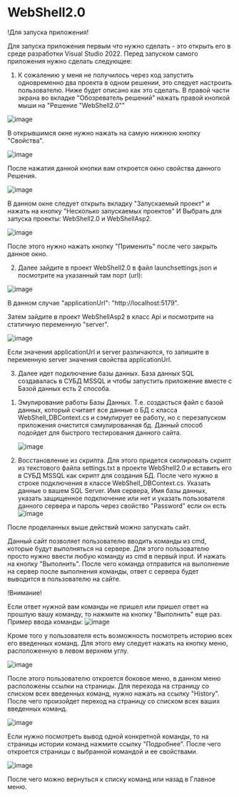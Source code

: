 # WebShell2.0
!Для запуска приложения!

Для запуска приложения первым что нужно сделать - это открыть его в среде разработки Visual Studio 2022.
Перед запуском самого приложения нужно сделать следующее:

1. К сожалению у меня не получилось через код запустить одновременно два проекта в одном решении, это следует настроить пользователю. Ниже будет описано как это сделать. 
В правой части экрана во вкладке "Обозреватель решений" нажать правой кнопкой мыши на "Решение "WebShell2.0""

![image](https://user-images.githubusercontent.com/73583155/196357539-658abb41-d817-44e4-a145-9cfceb2bb94e.png)

В открывшимся окне нужно нажать на самую нижнюю кнопку "Свойства".

![image](https://user-images.githubusercontent.com/73583155/196358253-59e9f69e-fa8b-4c14-a586-8879df2d3871.png)

После нажатия данной кнопки вам откроется окно свойства данного Решения. 

![image](https://user-images.githubusercontent.com/73583155/196358739-d9391aa0-7cab-47cd-b58f-68640eb88ccf.png)

В данном окне следует открыть вкладку "Запускаемый проект" и нажать на кнопку "Несколько запускаемых проектов" И Выбрать для запуска проекты: WebShell2.0 и WebShellAsp2.

![image](https://user-images.githubusercontent.com/73583155/196359377-d4b9c451-e5e5-45b2-a84a-2db9804632bc.png)

После этого нужно нажать кнопку "Применить" после чего закрыть данное окно.

2. Далее зайдите в проект WebShell2.0 в файл launchsettings.json и посмотрите на указанный там порт (url):

![image](https://user-images.githubusercontent.com/73583155/196360708-bcfe6121-826c-4087-9a66-ffd2579b31b5.png)

В данном случае "applicationUrl": "http://localhost:5179".

Затем зайдите в проект WebShellAsp2 в класс Api и посмотрите на статичную переменную "server".

![image](https://user-images.githubusercontent.com/73583155/196361239-af572a01-5759-4975-9d9c-81001f076c29.png)

Если значения applicationUrl и server различаются, то запишите в переменную server значения свойства applicationUrl.

3. Далее идет подключение базы данных. База данных SQL создавалась в СУБД MSSQL и чтобы запустить приложение вместе с Базой данных есть 2 способа.
  1) Эмулирование работы Базы Данных.
     Т.е. создасться файл с базой данных, который считает все данные о БД с класса WebShell_DBContext.cs и сэмулирует ее работу, но с перезапуском приложения очистится сэмулированная бд. Данный способ подойдет для быстрого тестирования данного сайта.
     
     ![image](https://user-images.githubusercontent.com/73583155/196368909-4c29027f-ba78-4d5e-8e25-1259b89401bb.png)

  2) Восстановление из скрипта.
     Для этого придется скопировать скрипт из текстового файла settings.txt в проекте WebShell2.0 и вставить его в СУБД MSSQL как скрипт для создания БД. 
     После чего нужно в строке подключения в классе WebShell_DBContext.cs. Указать данные о вашем SQL Server.
     Имя сервера, Имя базы данных, указать защищенное подключение или нет и указать пользователя данного сервера и пароль через свойство "Password" если он есть
![image](https://user-images.githubusercontent.com/73583155/196366818-4c3ff155-11a8-46b4-9fd8-6ea0bb46c03d.png)

После проделанных выше действий можно запускать сайт.

Данный сайт позволяет пользователю вводить команды из cmd, которые будут выполняться на сервере.
Для этого пользователю просто нужно ввести любую команду из cmd в первый input. И нажать на кнопку "Выполнить".
После чего команда отправится на выполнение на сервер после выполнения команды, ответ с сервера будет выводится в пользователю на сайте.

!Внимание!

Если ответ нужной вам команды не пришел или пришел ответ на прошлую вашу команду, то нажмите на кнопку "Выполнить" еще раз.
Пример ввода команды:
![image](https://user-images.githubusercontent.com/73583155/196355189-68b06ade-4b48-4b45-9eda-ab292cf3ac78.png)

Кроме того у пользователя есть возможность посмотреть историю всех его введенных команд.
Для этого ему следует нажать на кнопку меню, расположенную в левом верхнем углу.

![image](https://user-images.githubusercontent.com/73583155/196372036-1bdfde36-0337-45c2-b50c-1f924f7cd870.png)

После этого пользователю откроется боковое меню, в данном меню расположены ссылки на страницы. 
Для перехода на страницу со списком всех введенных команд, нужно нажать на ссылку "History". После чего произойдет переход на страницу со списком всех ваших введенных команд.

![image](https://user-images.githubusercontent.com/73583155/196373743-34e26a90-df71-43cd-bf70-d299dc791bf2.png)

Если нужно посмотреть вывод одной конкретной команды, то на страницы истории команд нажмите ссылку "Подробнее". 
После чего откроется страницы с выбранной командой и ее свойствами.

![image](https://user-images.githubusercontent.com/73583155/196374464-2a8b8446-5ec4-4bfd-9dfb-a93b3df50ff7.png)

После чего можно вернуться к списку команд или назад в Главное меню.
